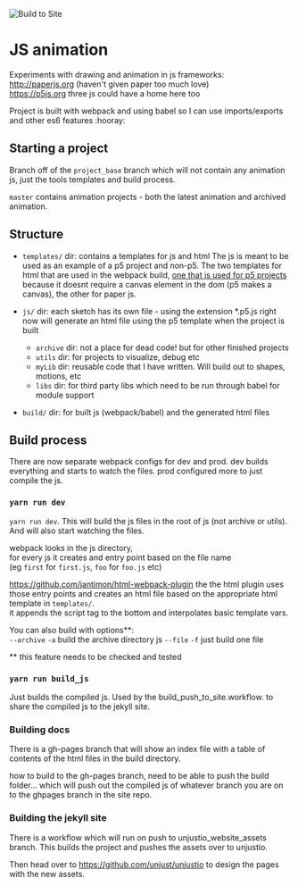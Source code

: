 ![Build to Site](https://github.com/unjust/jsAnimation/workflows/Build%20to%20Site/badge.svg)
  
# JS animation

Experiments with drawing and animation in js frameworks:  
http://paperjs.org (haven't given paper too much love)  
https://p5js.org
three js could have a home here too

Project is built with webpack and using babel so I can use imports/exports and other es6 features :hooray:

## Starting a project

Branch off of the `project_base` branch which will not contain any animation js, just the tools templates and build process.

`master` contains animation projects - both the latest animation and archived animation.

## Structure

- `templates/` dir: 
contains a templates for js and html
The js is meant to be used as an example of a p5 project and non-p5. 
The two templates for html that are used in the webpack build, [one that is used for p5 projects](https://github.com/unjust/jsAnimation/blob/master/templates/template_p5.html) because it doesnt require a canvas element in the dom (p5 makes a canvas), the other for paper js.

- `js/` dir: each sketch has its own file - using the extension \*.p5.js right now will generate an html file using the p5 template when the project is built
  - `archive` dir: not a place for dead code! but for other finished projects
  - `utils` dir: for projects to visualize, debug etc
  - `myLib` dir: reusable code that I have written. Will build out to shapes, motions, etc
  - `libs` dir: for third party libs which need to be run through babel for module support
- `build/` dir: for built js (webpack/babel) and the generated html files

## Build process

There are now separate webpack configs for dev and prod.
dev builds everything and starts to watch the files.
prod configured more to just compile the js.

### `yarn run dev`

`yarn run dev`. 
This will build the js files in the root of js (not archive or utils).
And will also start watching the files.

webpack looks in the js directory,  
for every js it creates and entry point based on the file name  
(eg `first` for `first.js`, `foo` for `foo.js` etc) 

https://github.com/jantimon/html-webpack-plugin 
the the html plugin uses those entry points and creates an html file based on the appropriate html template in `templates/`.     
it appends the script tag to the bottom and interpolates basic template vars.

You can also build with options**:  
  `--archive` `-a` build the archive directory js 
  `--file` `-f` just build one file 

** this feature needs to be checked and tested

### `yarn run build_js`

Just builds the compiled js. 
Used by the build_push_to_site.workflow. 
to share the compiled js to the jekyll site.  

### Building docs 

There is a gh-pages branch that will show an index file with a table of contents of the html files in the build directory.

how to build to the gh-pages branch, need to be able to push the build folder...
which will push out the compiled js of whatever branch you are on to the ghpages branch in the site repo.

### Building the jekyll site

There is a workflow which will run on push to unjustio_website_assets branch.
This builds the project and pushes the assets over to unjustio.

Then head over to https://github.com/unjust/unjustio to design the pages with the new assets.




